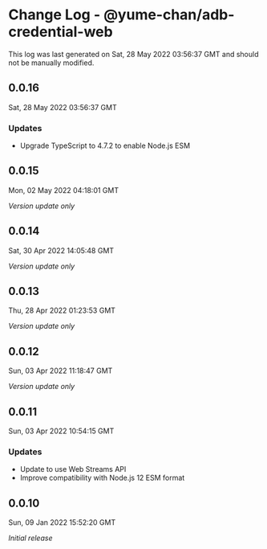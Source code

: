 # Change Log - @yume-chan/adb-credential-web

This log was last generated on Sat, 28 May 2022 03:56:37 GMT and should not be manually modified.

## 0.0.16
Sat, 28 May 2022 03:56:37 GMT

### Updates

- Upgrade TypeScript to 4.7.2 to enable Node.js ESM

## 0.0.15
Mon, 02 May 2022 04:18:01 GMT

_Version update only_

## 0.0.14
Sat, 30 Apr 2022 14:05:48 GMT

_Version update only_

## 0.0.13
Thu, 28 Apr 2022 01:23:53 GMT

_Version update only_

## 0.0.12
Sun, 03 Apr 2022 11:18:47 GMT

_Version update only_

## 0.0.11
Sun, 03 Apr 2022 10:54:15 GMT

### Updates

- Update to use Web Streams API
- Improve compatibility with Node.js 12 ESM format

## 0.0.10
Sun, 09 Jan 2022 15:52:20 GMT

_Initial release_

